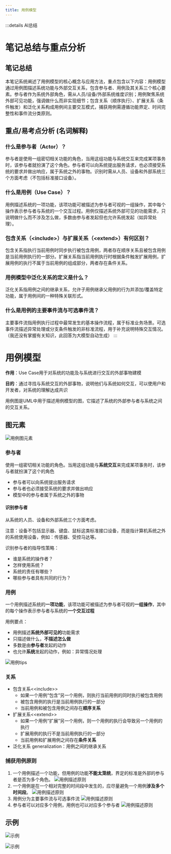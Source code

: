 ```yaml
---
title: 用例模型
---
```


:::details AI总结



# 笔记总结与重点分析
## 笔记总结
本笔记系统阐述了用例模型的核心概念与应用方法，重点包含以下内容：用例模型通过用例图描述系统功能与外部交互关系，包含参与者、用例及其关系三个核心要素。参与者作为系统外部角色，需从人员/设备/外部系统维度识别；用例聚焦系统外部可见功能，强调做什么而非实现细节；包含关系（顺序执行）、扩展关系（条件触发）和泛化关系构成用例间主要交互模式，捕获用例需遵循功能界定、时间完整性和事件流分类原则。

## 重点/易考点分析 (名词解释)

### 什么是参与者（Actor）？
参与者是使用一组密切相关功能的角色，当用这组功能与系统交互来完成某项事务时，该参与者就扮演了这个角色。参与者可以向系统提出服务请求，也必须接受系统的要求并做出响应，属于系统之外的事物。识别时需从人员、设备和外部系统三个方面考虑（不包括标准接口设备）。

### 什么是用例（Use Case）？
用例描述系统的一项功能，该项功能可被描述为参与者可视的一组操作，其中每个操作表示参与者与系统的一个交互过程。用例仅描述系统外部可见的功能需求，只说明做什么而不涉及怎么做，多数由参与者发起但也允许系统发起（如异常处理）。

### 包含关系（\<include>）与扩展关系（\<extend>）有何区别？
包含关系指执行当前用例时同步执行被包含用例，两者存在顺序关系且被包含用例是当前用例执行的一部分。扩展关系指当前用例执行时根据条件触发扩展用例，扩展用例的执行不属于当前用例的组成部分，两者存在条件关系。

### 用例模型中泛化关系的定义是什么？
泛化关系指用例之间的继承关系，允许子用例继承父用例的行为并添加/覆盖特定功能，属于用例间的一种特殊关联形式。

### 什么是用例的主要事件流与可选事件流？
主要事件流指用例执行过程中最常发生的基本操作流程，属于标准业务场景。可选事件流描述异常处理或分支条件触发的非标准流程，用于补充说明特殊交互情况。
（我还没有掌握有关知识，此回答为大模型自动生成）
:::
# 用例模型

**作用**：Use Case用于对系统的功能及与系统进行交互的外部事物建模

**目的**：通过寻找与系统交互的外部事物，说明他们与系统如何交互，可以使用户和开发者，对系统的理解达成共识

用例图是UML中用于描述用例模型的图，它描述了系统的外部参与者与系统之间的交互关系。

## 图元素

![用例图元素](imgs/QQ_1745392709897.png)

### 参与者

使用一组密切相关功能的角色。当用这组功能与**系统交互**来完成某项事务时，该参与者就扮演了这个的角色

- 参与者可以向系统提出服务请求
- 参与者也必须接受系统的要求并做出响应
- 模型中的参与者属于系统之外的事物

#### 识别参与者
从系统的人员、设备和外部系统三个方面考虑。

注意：设备不包括显示器、键盘、鼠标这类标准接口设备，而是指计算机系统之外的系统使用设备，例如：传感器、受控马达等。

识别参与者的指导性策略：
- 谁是系统的操作者？
- 怎样使用系统？
- 系统的责任有哪些？
- 哪些参与者具有共同的行为？

### 用例

一个用例描述系统的**一项功能**，该项功能可被描述为参与者可视的**一组操作**，其中的每个操作表示参与者与系统的**一个交互过程**

用例要点：
- 用例描述**系统外部可见的**功能需求
- 只描述做什么，**不描述怎么做**
- 多数是由**参与者**发起的动作
- 也允许**系统**发起的动作，例如：异常情况处理

![用例tips](imgs/QQ_1745393048301.png)


### 关系
- 包含关系\<\<include\>\>
  - 如果一个用例“包含”另一个用例，则执行当前用例的同时执行被包含用例
  - 被包含用例的执行是当前用例执行的一部分
  - 当前用例和被包含用例之间存在**顺序关系**
- 扩展关系\<\<extend\>\>
  - 如果一个用例“扩展”另一个用例，则一个用例的执行会导致另一个用例的执行
  - 扩展用例的执行不是当前用例执行的一部分
  - 当前用例和扩展用例之间存在**条件关系**
- 泛化关系 generalization：用例之间的继承关系

### 捕获用例原则
1. 一个用例描述一个功能，但用例的功能**不能太笼统**，界定的标准是外部的参与者是否为多个角色。
   ![用例描述原则](imgs/QQ_1745393275946.png)
2. 一个用例是在一个相对完整的时间段中发生的，应尽量避免一个用例**涉及多个时间段**。
   ![用例描述原则](imgs/QQ_1745393339278.png)
3. 用例分为主要事件流与可选事件流
   ![用例描述原则](imgs/QQ_1745393354548.png)
4. 参与者可以对应多个用例，用例也可以对应多个参与者
   ![用例描述原则](imgs/QQ_1745393387979.png)


## 示例

![示例](imgs/QQ_1745393877012.png)

![示例](imgs/QQ_1745393908808.png)

